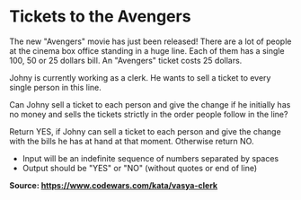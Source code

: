 # Tickets to the Avengers
The new "Avengers" movie has just been released! There are a lot of people at the cinema box office standing in a huge line. Each of them has a single 100, 50 or 25 dollars bill. An "Avengers" ticket costs 25 dollars.

Johny is currently working as a clerk. He wants to sell a ticket to every single person in this line.

Can Johny sell a ticket to each person and give the change if he initially has no money and sells the tickets strictly in the order people follow in the line?

Return YES, if Johny can sell a ticket to each person and give the change with the bills he has at hand at that moment. Otherwise return NO.

* Input will be an indefinite sequence of numbers separated by spaces
* Output should be "YES" or "NO" (without quotes or end of line) 

**Source: https://www.codewars.com/kata/vasya-clerk**
